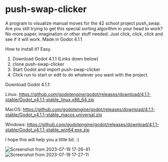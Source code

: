 # push-swap-clicker
A program to visualize manual moves for the 42 school project push_swap.
Are you still trying to get this special sorting algorithm in your head to work?
No more paper, imagination or other stuff needed. Just click, click, click and see if it will work.
Made in Godot 4.1.1

How to install it?
Easy.
1. Download Godot 4.1.1 (Links down below)
2. clone push-swap-clicker
3. Start Godot and import push-swap-clicker
4. Click run to start or edit to do whatever you want with the project.


Download Godot 4.1.1:

Linux:
https://github.com/godotengine/godot/releases/download/4.1.1-stable/Godot_v4.1.1-stable_linux.x86_64.zip

MacOS:
https://github.com/godotengine/godot/releases/download/4.1.1-stable/Godot_v4.1.1-stable_macos.universal.zip

Windows:
https://github.com/godotengine/godot/releases/download/4.1.1-stable/Godot_v4.1.1-stable_win64.exe.zip

I hope this will help you a little bit. :)

![Screenshot from 2023-07-19 17-26-41](https://github.com/stevebalk/push-swap-clicker/assets/118443457/c7fa0cbb-18c6-49f9-8ac8-0910ba92c27a)
![Screenshot from 2023-07-19 17-27-11](https://github.com/stevebalk/push-swap-clicker/assets/118443457/c45f8a48-34e0-4631-8654-0c6ed7e21f0b)
